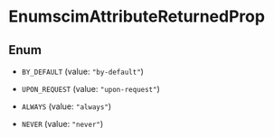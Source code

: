 

# EnumscimAttributeReturnedProp

## Enum


* `BY_DEFAULT` (value: `"by-default"`)

* `UPON_REQUEST` (value: `"upon-request"`)

* `ALWAYS` (value: `"always"`)

* `NEVER` (value: `"never"`)



